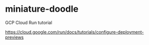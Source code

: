 # miniature-doodle
GCP Cloud Run tutorial

https://cloud.google.com/run/docs/tutorials/configure-deployment-previews
